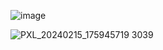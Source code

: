 ![image](https://github.com/ShantamSridev/pico_folder/assets/50525078/666ecd9b-e8a2-4999-825e-b9c0d3c31b3e)

![PXL_20240215_175945719 3039](https://github.com/ShantamSridev/pico_folder/assets/50525078/da7fd736-77bb-4fb8-b701-2f26d44c0cd1)

